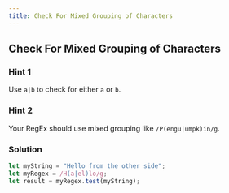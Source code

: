```yaml
---
title: Check For Mixed Grouping of Characters
---
```

## Check For Mixed Grouping of Characters

### Hint 1

Use `a|b` to check for either `a` or `b`.

### Hint 2

Your RegEx should use mixed grouping like `/P(engu|umpk)in/g`.

### Solution

```javascript
let myString = "Hello from the other side";
let myRegex = /H(a|el)lo/g;
let result = myRegex.test(myString);
```